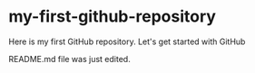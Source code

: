 # my-first-github-repository
Here is my first GitHub repository. Let's get started with GitHub

README.md file was just edited.
